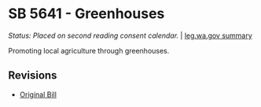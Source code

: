 # SB 5641 - Greenhouses
*Status: Placed on second reading consent calendar.* | [leg.wa.gov summary](https://app.leg.wa.gov/billsummary?BillNumber=5641&Year=2021)

Promoting local agriculture through greenhouses.

## Revisions
* [Original Bill](1/)